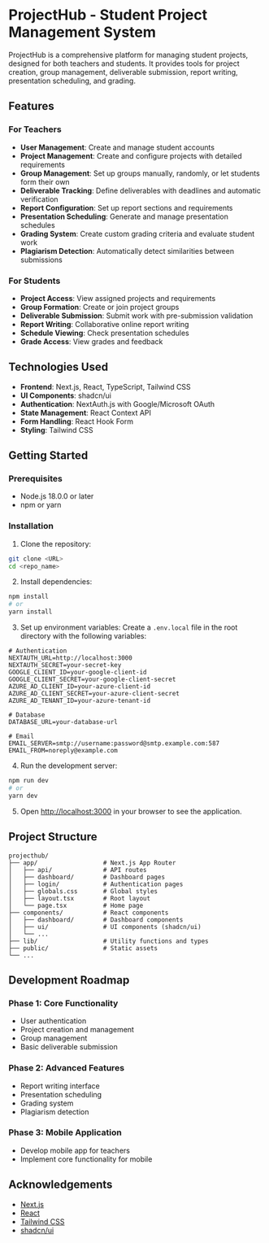 # ProjectHub - Student Project Management System

ProjectHub is a comprehensive platform for managing student projects, designed for both teachers and students. It provides tools for project creation, group management, deliverable submission, report writing, presentation scheduling, and grading.

## Features

### For Teachers

- **User Management**: Create and manage student accounts
- **Project Management**: Create and configure projects with detailed requirements
- **Group Management**: Set up groups manually, randomly, or let students form their own
- **Deliverable Tracking**: Define deliverables with deadlines and automatic verification
- **Report Configuration**: Set up report sections and requirements
- **Presentation Scheduling**: Generate and manage presentation schedules
- **Grading System**: Create custom grading criteria and evaluate student work
- **Plagiarism Detection**: Automatically detect similarities between submissions

### For Students

- **Project Access**: View assigned projects and requirements
- **Group Formation**: Create or join project groups
- **Deliverable Submission**: Submit work with pre-submission validation
- **Report Writing**: Collaborative online report writing
- **Schedule Viewing**: Check presentation schedules
- **Grade Access**: View grades and feedback

## Technologies Used

- **Frontend**: Next.js, React, TypeScript, Tailwind CSS
- **UI Components**: shadcn/ui
- **Authentication**: NextAuth.js with Google/Microsoft OAuth
- **State Management**: React Context API
- **Form Handling**: React Hook Form
- **Styling**: Tailwind CSS

## Getting Started

### Prerequisites

- Node.js 18.0.0 or later
- npm or yarn

### Installation

1. Clone the repository:

```bash
git clone <URL>
cd <repo_name>
```

2. Install dependencies:

```bash
npm install
# or
yarn install
```

3. Set up environment variables:
   Create a `.env.local` file in the root directory with the following variables:

```
# Authentication
NEXTAUTH_URL=http://localhost:3000
NEXTAUTH_SECRET=your-secret-key
GOOGLE_CLIENT_ID=your-google-client-id
GOOGLE_CLIENT_SECRET=your-google-client-secret
AZURE_AD_CLIENT_ID=your-azure-client-id
AZURE_AD_CLIENT_SECRET=your-azure-client-secret
AZURE_AD_TENANT_ID=your-azure-tenant-id

# Database
DATABASE_URL=your-database-url

# Email
EMAIL_SERVER=smtp://username:password@smtp.example.com:587
EMAIL_FROM=noreply@example.com
```

4. Run the development server:

```bash
npm run dev
# or
yarn dev
```

5. Open [http://localhost:3000](http://localhost:3000) in your browser to see the application.

## Project Structure

```
projecthub/
├── app/                  # Next.js App Router
│   ├── api/              # API routes
│   ├── dashboard/        # Dashboard pages
│   ├── login/            # Authentication pages
│   ├── globals.css       # Global styles
│   ├── layout.tsx        # Root layout
│   └── page.tsx          # Home page
├── components/           # React components
│   ├── dashboard/        # Dashboard components
│   ├── ui/               # UI components (shadcn/ui)
│   └── ...
├── lib/                  # Utility functions and types
├── public/               # Static assets
└── ...
```

## Development Roadmap

### Phase 1: Core Functionality
- User authentication
- Project creation and management
- Group management
- Basic deliverable submission

### Phase 2: Advanced Features
- Report writing interface
- Presentation scheduling
- Grading system
- Plagiarism detection

### Phase 3: Mobile Application
- Develop mobile app for teachers
- Implement core functionality for mobile



## Acknowledgements

- [Next.js](https://nextjs.org/)
- [React](https://reactjs.org/)
- [Tailwind CSS](https://tailwindcss.com/)
- [shadcn/ui](https://ui.shadcn.com/)
